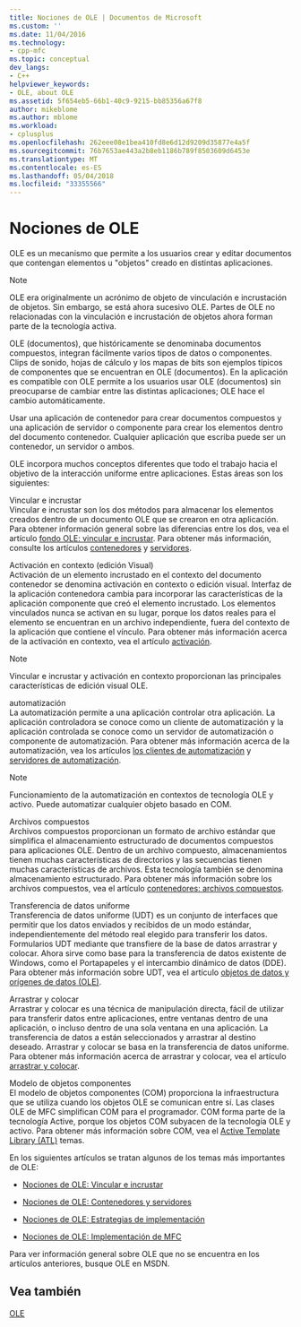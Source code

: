 ```yaml
---
title: Nociones de OLE | Documentos de Microsoft
ms.custom: ''
ms.date: 11/04/2016
ms.technology:
- cpp-mfc
ms.topic: conceptual
dev_langs:
- C++
helpviewer_keywords:
- OLE, about OLE
ms.assetid: 5f654eb5-66b1-40c9-9215-bb85356a67f8
author: mikeblome
ms.author: mblome
ms.workload:
- cplusplus
ms.openlocfilehash: 262eee08e1bea410fd8e6d12d9209d35877e4a5f
ms.sourcegitcommit: 76b7653ae443a2b8eb1186b789f8503609d6453e
ms.translationtype: MT
ms.contentlocale: es-ES
ms.lasthandoff: 05/04/2018
ms.locfileid: "33355566"
---
```

# <a name="ole-background"></a>Nociones de OLE
OLE es un mecanismo que permite a los usuarios crear y editar documentos que contengan elementos u "objetos" creado en distintas aplicaciones.  
  
> [!NOTE]
>  OLE era originalmente un acrónimo de objeto de vinculación e incrustación de objetos. Sin embargo, se está ahora sucesivo OLE. Partes de OLE no relacionadas con la vinculación e incrustación de objetos ahora forman parte de la tecnología activa.  
  
 OLE (documentos), que históricamente se denominaba documentos compuestos, integran fácilmente varios tipos de datos o componentes. Clips de sonido, hojas de cálculo y los mapas de bits son ejemplos típicos de componentes que se encuentran en OLE (documentos). En la aplicación es compatible con OLE permite a los usuarios usar OLE (documentos) sin preocuparse de cambiar entre las distintas aplicaciones; OLE hace el cambio automáticamente.  
  
 Usar una aplicación de contenedor para crear documentos compuestos y una aplicación de servidor o componente para crear los elementos dentro del documento contenedor. Cualquier aplicación que escriba puede ser un contenedor, un servidor o ambos.  
  
 OLE incorpora muchos conceptos diferentes que todo el trabajo hacia el objetivo de la interacción uniforme entre aplicaciones. Estas áreas son los siguientes:  
  
 Vincular e incrustar  
 Vincular e incrustar son los dos métodos para almacenar los elementos creados dentro de un documento OLE que se crearon en otra aplicación. Para obtener información general sobre las diferencias entre los dos, vea el artículo [fondo OLE: vincular e incrustar](../mfc/ole-background-linking-and-embedding.md). Para obtener más información, consulte los artículos [contenedores](../mfc/containers.md) y [servidores](../mfc/servers.md).  
  
 Activación en contexto (edición Visual)  
 Activación de un elemento incrustado en el contexto del documento contenedor se denomina activación en contexto o edición visual. Interfaz de la aplicación contenedora cambia para incorporar las características de la aplicación componente que creó el elemento incrustado. Los elementos vinculados nunca se activan en su lugar, porque los datos reales para el elemento se encuentran en un archivo independiente, fuera del contexto de la aplicación que contiene el vínculo. Para obtener más información acerca de la activación en contexto, vea el artículo [activación](../mfc/activation-cpp.md).  
  
> [!NOTE]
>  Vincular e incrustar y activación en contexto proporcionan las principales características de edición visual OLE.  
  
 automatización  
 La automatización permite a una aplicación controlar otra aplicación. La aplicación controladora se conoce como un cliente de automatización y la aplicación controlada se conoce como un servidor de automatización o componente de automatización. Para obtener más información acerca de la automatización, vea los artículos [los clientes de automatización](../mfc/automation-clients.md) y [servidores de automatización](../mfc/automation-servers.md).  
  
> [!NOTE]
>  Funcionamiento de la automatización en contextos de tecnología OLE y activo. Puede automatizar cualquier objeto basado en COM.  
  
 Archivos compuestos  
 Archivos compuestos proporcionan un formato de archivo estándar que simplifica el almacenamiento estructurado de documentos compuestos para aplicaciones OLE. Dentro de un archivo compuesto, almacenamientos tienen muchas características de directorios y las secuencias tienen muchas características de archivos. Esta tecnología también se denomina almacenamiento estructurado. Para obtener más información sobre los archivos compuestos, vea el artículo [contenedores: archivos compuestos](../mfc/containers-compound-files.md).  
  
 Transferencia de datos uniforme  
 Transferencia de datos uniforme (UDT) es un conjunto de interfaces que permitir que los datos enviados y recibidos de un modo estándar, independientemente del método real elegido para transferir los datos. Formularios UDT mediante que transfiere de la base de datos arrastrar y colocar. Ahora sirve como base para la transferencia de datos existente de Windows, como el Portapapeles y el intercambio dinámico de datos (DDE). Para obtener más información sobre UDT, vea el artículo [objetos de datos y orígenes de datos (OLE)](../mfc/data-objects-and-data-sources-ole.md).  
  
 Arrastrar y colocar  
 Arrastrar y colocar es una técnica de manipulación directa, fácil de utilizar para transferir datos entre aplicaciones, entre ventanas dentro de una aplicación, o incluso dentro de una sola ventana en una aplicación. La transferencia de datos a están seleccionados y arrastrar al destino deseado. Arrastrar y colocar se basa en la transferencia de datos uniforme. Para obtener más información acerca de arrastrar y colocar, vea el artículo [arrastrar y colocar](../mfc/drag-and-drop-ole.md).  
  
 Modelo de objetos componentes  
 El modelo de objetos componentes (COM) proporciona la infraestructura que se utiliza cuando los objetos OLE se comunican entre sí. Las clases OLE de MFC simplifican COM para el programador. COM forma parte de la tecnología Active, porque los objetos COM subyacen de la tecnología OLE y activo. Para obtener más información sobre COM, vea el [Active Template Library (ATL)](../atl/active-template-library-atl-concepts.md) temas.  
  
 En los siguientes artículos se tratan algunos de los temas más importantes de OLE:  
  
-   [Nociones de OLE: Vincular e incrustar](../mfc/ole-background-linking-and-embedding.md)  
  
-   [Nociones de OLE: Contenedores y servidores](../mfc/ole-background-containers-and-servers.md)  
  
-   [Nociones de OLE: Estrategias de implementación](../mfc/ole-background-implementation-strategies.md)  
  
-   [Nociones de OLE: Implementación de MFC](../mfc/ole-background-mfc-implementation.md)  
  
 Para ver información general sobre OLE que no se encuentra en los artículos anteriores, busque OLE en MSDN.  
  
## <a name="see-also"></a>Vea también  
 [OLE](../mfc/ole-in-mfc.md)

